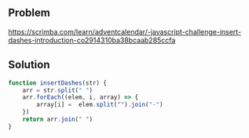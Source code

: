 ## Problem

https://scrimba.com/learn/adventcalendar/-javascript-challenge-insert-dashes-introduction-co2914310ba38bcaab285ccfa

## Solution

```javascript
function insertDashes(str) {
    arr = str.split(" ")
    arr.forEach((elem, i, array) => {
        array[i] =  elem.split("").join("-")
    })
    return arr.join(" ")
}
```

